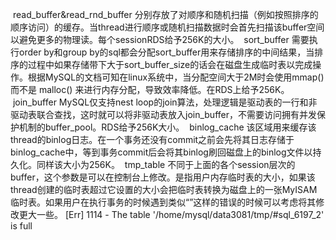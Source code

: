  read_buffer&read_rnd_buffer
分别存放了对顺序和随机扫描（例如按照排序的顺序访问）的缓存。当thread进行顺序或随机扫描数据时会首先扫描该buffer空间以避免更多的物理读。每个sessionRDS给予256K的大小。
 sort_buffer
需要执行order by和group by的sql都会分配sort_buffer用来存储排序的中间结果，当排序的过程中如果存储带下大于sort_buffer_size的话会在磁盘生成临时表以完成操作。根据MySQL的文档可知在linux系统中，当分配空间大于2M时会使用mmap() 而不是 malloc() 来进行内存分配，导致效率降低。在RDS上给予256K。
 join_buffer
MySQL仅支持nest loop的join算法，处理逻辑是驱动表的一行和非驱动表联合查找，这时就可以将非驱动表放入join_buffer，不需要访问拥有并发保护机制的buffer_pool。RDS给予256K大小。
 binlog_cache
该区域用来缓存该thread的binlog日志。在一个事务还没有commit之前会先将其日志存储于binlog_cache中，等到事务commit后会将其binlog刷回磁盘上的binlog文件以持久化。同样该大小为256K。
 tmp_table
不同于上面的各个session层次的buffer，这个参数是可以在控制台上修改。是指用户内存临时表的大小，如果该thread创建的临时表超过它设置的大小会把临时表转换为磁盘上的一张MyISAM临时表。如果用户在执行事务的时候遇到类似“”这样的错误的时候可以考虑将其修改更大一些。
[Err] 1114 - The table '/home/mysql/data3081/tmp/#sql_6197_2' is full

